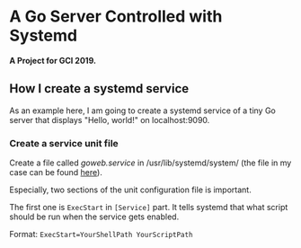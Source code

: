# A Go Server Controlled with Systemd

**A Project for GCI 2019.**

## How I create a systemd service
As an example here, I am going to create a systemd service of a tiny Go server that displays "Hello, world!" on localhost:9090.

### Create a service unit file
Create a file called *goweb.service* in /usr/lib/systemd/system/ (the file in my case can be found [here](https://github.com/JikeXiaotian/systemd-go-web/blob/master/goweb.service)).

Especially, two sections of the unit configuration file is important.

The first one is ```ExecStart``` in ```[Service]``` part. It tells systemd that what script should be run when the service gets enabled.

Format: ```ExecStart=YourShellPath YourScriptPath```
